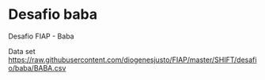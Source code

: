 # Desafio baba
Desafio FIAP - Baba

Data set https://raw.githubusercontent.com/diogenesjusto/FIAP/master/SHIFT/desafio/baba/BABA.csv
